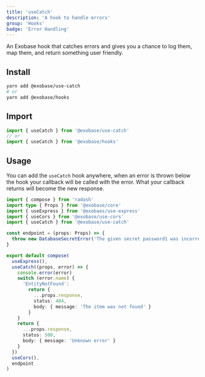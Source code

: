 ```yaml
---
title: 'useCatch'
description: 'A hook to handle errors'
group: 'Hooks'
badge: 'Error Handling'
---
```


An Exobase hook that catches errors and gives you a chance to log them, map them, and return something user friendly.

## Install

```sh
yarn add @exobase/use-catch
# or
yarn add @exobase/hooks
```

## Import

```ts
import { useCatch } from '@exobase/use-catch'
// or
import { useCatch } from '@exobase/hooks'
```

## Usage

You can add the `useCatch` hook anywhere, when an error is thrown below the hook your callback will be called with the error. What your callback returns will become the new response.

```ts
import { compose } from 'radash'
import type { Props } from '@exobase/core'
import { useExpress } from '@exobaes/use-express'
import { useCors } from '@exobase/use-cors'
import { useCatch } from '@exobase/use-catch'

const endpoint = (props: Props) => {
  throw new DatabaseSecretError('The given secret password1 was incorrect')
}

export default compose(
  useExpress(),
  useCatch((props, error) => {
    console.error(error)
    switch (error.name) {
      'EntityNotFound':
        return {
          ...props.response,
          status: 404,
          body: { message: 'The item was not found' }
        }
    }
    return {
      ...props.response,
      status: 500,
      body: { message: 'Unknown error' }
    }
  })
  useCors(),
  endpoint
)
```
